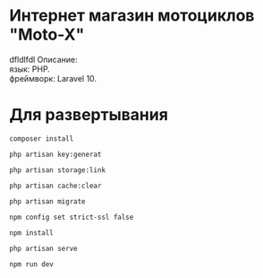 # Интернет магазин мотоциклов "Moto-X"
dfldlfdl
Описание:  
язык: PHP.  
фреймворк: Laravel 10.  


# Для развертывания

```
composer install
```
```
php artisan key:generat
```
```
php artisan storage:link
```

```
php artisan cache:clear
```
```
php artisan migrate
```

```
npm config set strict-ssl false
```
```
npm install
```

```
php artisan serve
```
```
npm run dev
```
